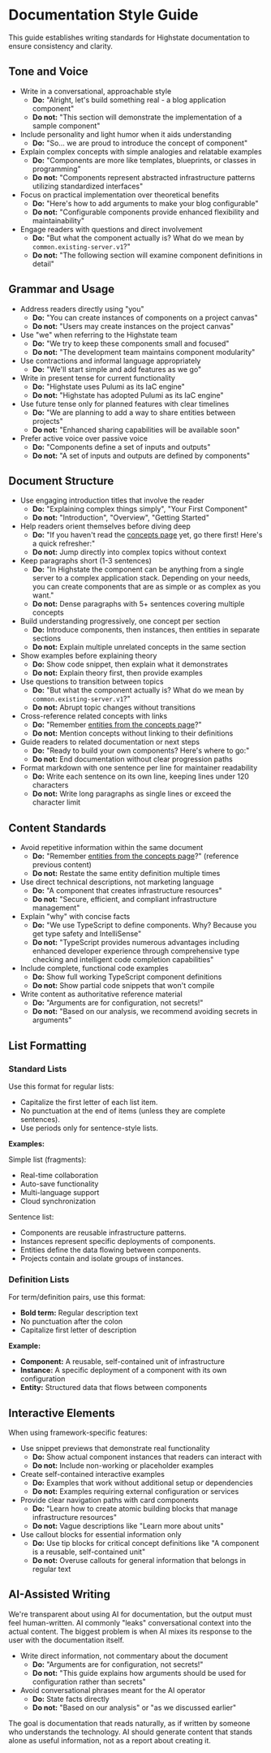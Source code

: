 # Documentation Style Guide

This guide establishes writing standards for Highstate documentation to ensure consistency and clarity.

## Tone and Voice

- Write in a conversational, approachable style
  - **Do:** "Alright, let's build something real - a blog application component"
  - **Do not:** "This section will demonstrate the implementation of a sample component"
- Include personality and light humor when it aids understanding
  - **Do:** "So... we are proud to introduce the concept of component"
- Explain complex concepts with simple analogies and relatable examples
  - **Do:** "Components are more like templates, blueprints, or classes in programming"
  - **Do not:** "Components represent abstracted infrastructure patterns utilizing standardized interfaces"
- Focus on practical implementation over theoretical benefits
  - **Do:** "Here's how to add arguments to make your blog configurable"
  - **Do not:** "Configurable components provide enhanced flexibility and maintainability"
- Engage readers with questions and direct involvement
  - **Do:** "But what the component actually is? What do we mean by `common.existing-server.v1`?"
  - **Do not:** "The following section will examine component definitions in detail"

## Grammar and Usage

- Address readers directly using "you"
  - **Do:** "You can create instances of components on a project canvas"
  - **Do not:** "Users may create instances on the project canvas"
- Use "we" when referring to the Highstate team
  - **Do:** "We try to keep these components small and focused"
  - **Do not:** "The development team maintains component modularity"
- Use contractions and informal language appropriately
  - **Do:** "We'll start simple and add features as we go"
- Write in present tense for current functionality
  - **Do:** "Highstate uses Pulumi as its IaC engine"
  - **Do not:** "Highstate has adopted Pulumi as its IaC engine"
- Use future tense only for planned features with clear timelines
  - **Do:** "We are planning to add a way to share entities between projects"
  - **Do not:** "Enhanced sharing capabilities will be available soon"
- Prefer active voice over passive voice
  - **Do:** "Components define a set of inputs and outputs"
  - **Do not:** "A set of inputs and outputs are defined by components"

## Document Structure

- Use engaging introduction titles that involve the reader
  - **Do:** "Explaining complex things simply", "Your First Component"
  - **Do not:** "Introduction", "Overview", "Getting Started"
- Help readers orient themselves before diving deep
  - **Do:** "If you haven't read the [concepts page](/concepts) yet, go there first! Here's a quick refresher:"
  - **Do not:** Jump directly into complex topics without context
- Keep paragraphs short (1-3 sentences)
  - **Do:** "In Highstate the component can be anything from a single server to a complex application stack.
    Depending on your needs, you can create components that are as simple or as complex as you want."
  - **Do not:** Dense paragraphs with 5+ sentences covering multiple concepts
- Build understanding progressively, one concept per section
  - **Do:** Introduce components, then instances, then entities in separate sections
  - **Do not:** Explain multiple unrelated concepts in the same section
- Show examples before explaining theory
  - **Do:** Show code snippet, then explain what it demonstrates
  - **Do not:** Explain theory first, then provide examples
- Use questions to transition between topics
  - **Do:** "But what the component actually is? What do we mean by `common.existing-server.v1`?"
  - **Do not:** Abrupt topic changes without transitions
- Cross-reference related concepts with links
  - **Do:** "Remember [entities from the concepts page](/concepts#entities)?"
  - **Do not:** Mention concepts without linking to their definitions
- Guide readers to related documentation or next steps
  - **Do:** "Ready to build your own components? Here's where to go:"
  - **Do not:** End documentation without clear progression paths
- Format markdown with one sentence per line for maintainer readability
  - **Do:** Write each sentence on its own line, keeping lines under 120 characters
  - **Do not:** Write long paragraphs as single lines or exceed the character limit

## Content Standards

- Avoid repetitive information within the same document
  - **Do:** "Remember [entities from the concepts page](/concepts#entities)?" (reference previous content)
  - **Do not:** Restate the same entity definition multiple times
- Use direct technical descriptions, not marketing language
  - **Do:** "A component that creates infrastructure resources"
  - **Do not:** "Secure, efficient, and compliant infrastructure management"
- Explain "why" with concise facts
  - **Do:** "We use TypeScript to define components. Why? Because you get type safety and IntelliSense"
  - **Do not:** "TypeScript provides numerous advantages including enhanced developer experience through
    comprehensive type checking and intelligent code completion capabilities"
- Include complete, functional code examples
  - **Do:** Show full working TypeScript component definitions
  - **Do not:** Show partial code snippets that won't compile
- Write content as authoritative reference material
  - **Do:** "Arguments are for configuration, not secrets!"
  - **Do not:** "Based on our analysis, we recommend avoiding secrets in arguments"

## List Formatting

### Standard Lists

Use this format for regular lists:

- Capitalize the first letter of each list item.
- No punctuation at the end of items (unless they are complete sentences).
- Use periods only for sentence-style lists.

**Examples:**

Simple list (fragments):

- Real-time collaboration
- Auto-save functionality
- Multi-language support
- Cloud synchronization

Sentence list:

- Components are reusable infrastructure patterns.
- Instances represent specific deployments of components.
- Entities define the data flowing between components.
- Projects contain and isolate groups of instances.

### Definition Lists

For term/definition pairs, use this format:

- **Bold term:** Regular description text
- No punctuation after the colon
- Capitalize first letter of description

**Example:**

- **Component:** A reusable, self-contained unit of infrastructure
- **Instance:** A specific deployment of a component with its own configuration
- **Entity:** Structured data that flows between components

## Interactive Elements

When using framework-specific features:

- Use snippet previews that demonstrate real functionality
  - **Do:** Show actual component instances that readers can interact with
  - **Do not:** Include non-working or placeholder examples
- Create self-contained interactive examples
  - **Do:** Examples that work without additional setup or dependencies
  - **Do not:** Examples requiring external configuration or services
- Provide clear navigation paths with card components
  - **Do:** "Learn how to create atomic building blocks that manage infrastructure resources"
  - **Do not:** Vague descriptions like "Learn more about units"
- Use callout blocks for essential information only
  - **Do:** Use tip blocks for critical concept definitions like "A component is a reusable, self-contained unit"
  - **Do not:** Overuse callouts for general information that belongs in regular text

## AI-Assisted Writing

We're transparent about using AI for documentation, but the output must feel human-written.
AI commonly "leaks" conversational context into the actual content.
The biggest problem is when AI mixes its response to the user with the documentation itself.

- Write direct information, not commentary about the document
  - **Do:** "Arguments are for configuration, not secrets!"
  - **Do not:** "This guide explains how arguments should be used for configuration rather than secrets"
- Avoid conversational phrases meant for the AI operator
  - **Do:** State facts directly
  - **Do not:** "Based on our analysis" or "as we discussed earlier"

The goal is documentation that reads naturally, as if written by someone who understands the technology.
AI should generate content that stands alone as useful information, not as a report about creating it.
